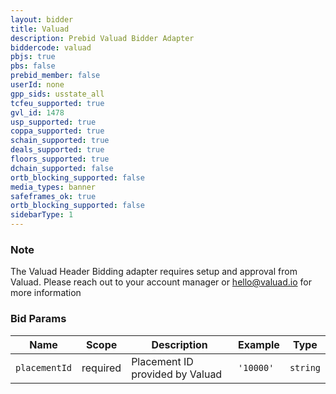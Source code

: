 ```yaml
---
layout: bidder
title: Valuad
description: Prebid Valuad Bidder Adapter
biddercode: valuad
pbjs: true
pbs: false
prebid_member: false
userId: none
gpp_sids: usstate_all
tcfeu_supported: true
gvl_id: 1478
usp_supported: true
coppa_supported: true
schain_supported: true
deals_supported: true
floors_supported: true
dchain_supported: false
ortb_blocking_supported: false
media_types: banner
safeframes_ok: true
ortb_blocking_supported: false
sidebarType: 1
---
```


### Note

The Valuad Header Bidding adapter requires setup and approval from Valuad. 
Please reach out to your account manager or <hello@valuad.io> for more information

### Bid Params

| Name          | Scope    | Description                    | Example    | Type      |
|---------------|----------|--------------------------------|------------|-----------|
| `placementId` | required | Placement ID provided by Valuad | `'10000'`  | `string`  |
